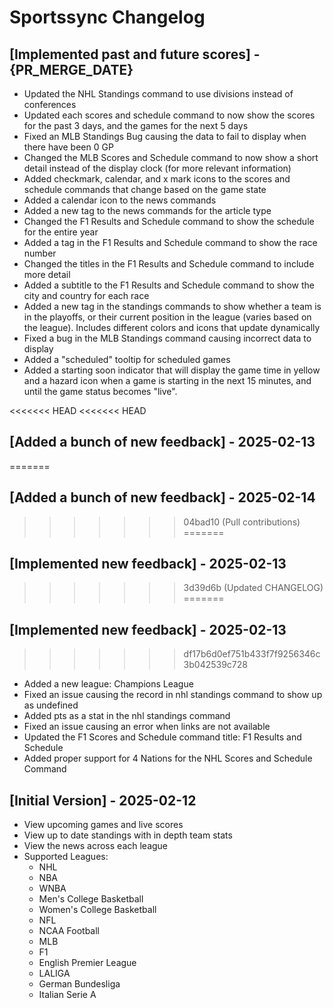 # Sportssync Changelog

## [Implemented past and future scores] - {PR_MERGE_DATE}

- Updated the NHL Standings command to use divisions instead of conferences
- Updated each scores and schedule command to now show the scores for the past 3 days, and the games for the next 5 days
- Fixed an MLB Standings Bug causing the data to fail to display when there have been 0 GP
- Changed the MLB Scores and Schedule command to now show a short detail instead of the display clock (for more relevant information)
- Added checkmark, calendar, and x mark icons to the scores and schedule commands that change based on the game state
- Added a calendar icon to the news commands
- Added a new tag to the news commands for the article type
- Changed the F1 Results and Schedule command to show the schedule for the entire year
- Added a tag in the F1 Results and Schedule command to show the race number
- Changed the titles in the F1 Results and Schedule command to include more detail
- Added a subtitle to the F1 Results and Schedule command to show the city and country for each race
- Added a new tag in the standings commands to show whether a team is in the playoffs, or their current position in the league (varies based on the league). Includes different colors and icons that update dynamically
- Fixed a bug in the MLB Standings command causing incorrect data to display
- Added a "scheduled" tooltip for scheduled games
- Added a starting soon indicator that will display the game time in yellow and a hazard icon when a game is starting in the next 15 minutes, and until the game status becomes "live".

<<<<<<< HEAD
<<<<<<< HEAD
## [Added a bunch of new feedback] - 2025-02-13
=======
## [Added a bunch of new feedback] - 2025-02-14
>>>>>>> 04bad10 (Pull contributions)
=======
## [Implemented new feedback] - 2025-02-13
>>>>>>> 3d39d6b (Updated CHANGELOG)
=======
## [Implemented new feedback] - 2025-02-13
>>>>>>> df17b6d0ef751b433f7f9256346c3b042539c728

- Added a new league: Champions League
- Fixed an issue causing the record in nhl standings command to show up as undefined
- Added pts as a stat in the nhl standings command
- Fixed an issue causing an error when links are not available
- Updated the F1 Scores and Schedule command title: F1 Results and Schedule
- Added proper support for 4 Nations for the NHL Scores and Schedule Command

## [Initial Version] - 2025-02-12

- View upcoming games and live scores
- View up to date standings with in depth team stats
- View the news across each league
- Supported Leagues:
  - NHL
  - NBA
  - WNBA
  - Men's College Basketball
  - Women's College Basketball
  - NFL
  - NCAA Football
  - MLB
  - F1
  - English Premier League
  - LALIGA
  - German Bundesliga
  - Italian Serie A
